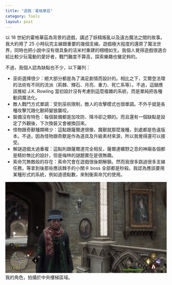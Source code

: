 ```yaml
---
title: "遊戲：霍格華茲"
category: Tools
layout: post
---
```


以 18 世紀的霍格華茲為背景的遊戲，講述了妖精叛亂以及遠古魔法之間的故事。我大約用了 25 小時玩完主線跟重要的幾個支線。遊戲極大程度的還原了魔法世界，同時也把小說中沒有很具象的活米村重建的栩栩如生。我個人覺得遊戲很適合給比較少玩電動的愛好者，戰鬥難度不算高，探索樂趣也蠻足夠的。

不過，我個人認為缺點也不少，以下羅列：

- 巫術選擇很少：絕大部分都是為了滿足劇情而設計的。相比之下，艾爾登法環的法術有不同的流派（荊棘、輝石、月亮、重力、死亡系等）。不過，這鍋應該推給 J.K. Rowling 當初設計沒有考慮到這麼複雜的系統，而是單純把各種動詞魔法化。
- 敵人戰鬥方式單調：受到巫術限制，敵人的攻擊模式也很單調。不外乎就是各種攻擊咒跟化獸師變狼襲咬。
- 裝備沒有特色：每個裝備都是加攻防、降冷卻之類的。而且還有一個缺點是設定了外觀後，下次換裝又會被換回來。
- 怪物跟奇獸種類稀少：這點跟薩爾達很像，魔獸就那麼幾種，到處都是色違版本。不過，因為怪物跟奇獸是作為道具及升級素材來源，所以我覺得還可以接受。
- 解謎遊戲太過重複：這點則跟薩爾達完全相反，薩爾達曠野之息的神廟各個都是精妙無比的設計，但是梅林的謎題實在是很無趣。
- 索命咒無敵般的存在：索命咒會在遊戲很後期解鎖。然而我很多跳過很多支線任務，等拿到後那些應該棘手的小關卡 boss 全部都是秒殺。我認為應該要用某種形式的系統，例如道德點數，來制衡索命咒的使用。

![Hogwarts](/assets/img/blog-hogwarts.jpg)
我的角色，拍攝於中央樓梯區域。